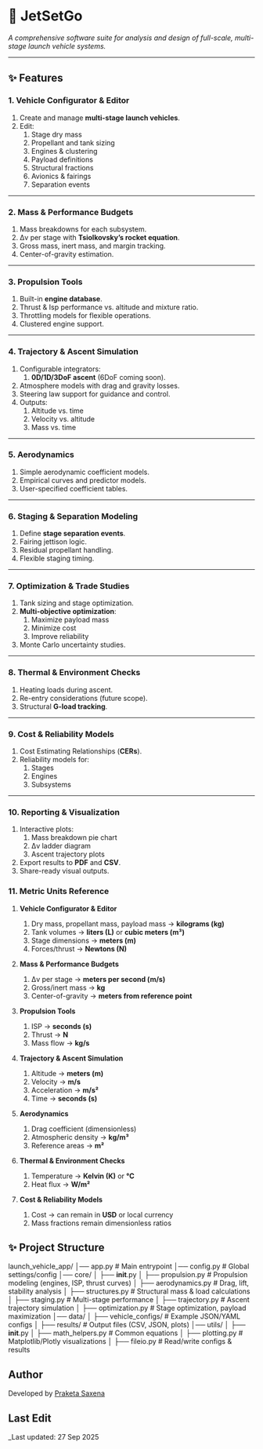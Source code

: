 # 🚀 JetSetGo
*A comprehensive software suite for analysis and design of full-scale, multi-stage launch vehicle systems.*

---

## ✨ Features

### 1. Vehicle Configurator & Editor
1. Create and manage **multi-stage launch vehicles**.
1. Edit:
   1. Stage dry mass  
   1. Propellant and tank sizing  
   1. Engines & clustering  
   1. Payload definitions  
   1. Structural fractions  
   1. Avionics & fairings  
   1. Separation events  

---

### 2. Mass & Performance Budgets
1. Mass breakdowns for each subsystem.  
1. Δv per stage with **Tsiolkovsky’s rocket equation**.  
1. Gross mass, inert mass, and margin tracking.  
1. Center-of-gravity estimation.  

---

### 3. Propulsion Tools
1. Built-in **engine database**.  
1. Thrust & Isp performance vs. altitude and mixture ratio.  
1. Throttling models for flexible operations.  
1. Clustered engine support.  

---

### 4. Trajectory & Ascent Simulation
1. Configurable integrators:  
   1. **0D/1D/3DoF ascent** (6DoF coming soon).  
1. Atmosphere models with drag and gravity losses.  
1. Steering law support for guidance and control.  
1. Outputs:  
   1. Altitude vs. time  
   1. Velocity vs. altitude  
   1. Mass vs. time  

---

### 5. Aerodynamics
1. Simple aerodynamic coefficient models.  
1. Empirical curves and predictor models.  
1. User-specified coefficient tables.  

---

### 6. Staging & Separation Modeling
1. Define **stage separation events**.  
1. Fairing jettison logic.  
1. Residual propellant handling.  
1. Flexible staging timing.  

---

### 7. Optimization & Trade Studies
1. Tank sizing and stage optimization.  
1. **Multi-objective optimization**:  
   1. Maximize payload mass  
   1. Minimize cost  
   1. Improve reliability  
1. Monte Carlo uncertainty studies.  

---

### 8. Thermal & Environment Checks
1. Heating loads during ascent.  
1. Re-entry considerations (future scope).  
1. Structural **G-load tracking**.  

---

### 9. Cost & Reliability Models
1. Cost Estimating Relationships (**CERs**).  
1. Reliability models for:  
   1. Stages  
   1. Engines  
   1. Subsystems  

---

### 10. Reporting & Visualization
1. Interactive plots:  
   1. Mass breakdown pie chart  
   1. Δv ladder diagram  
   1. Ascent trajectory plots  
1. Export results to **PDF** and **CSV**.  
1. Share-ready visual outputs.  


### 11. Metric Units Reference

1. **Vehicle Configurator & Editor**
   1. Dry mass, propellant mass, payload mass → **kilograms (kg)**
   1. Tank volumes → **liters (L)** or **cubic meters (m³)**
   1. Stage dimensions → **meters (m)**
   1. Forces/thrust → **Newtons (N)**

1. **Mass & Performance Budgets**
   1. Δv per stage → **meters per second (m/s)**
   1. Gross/inert mass → **kg**
   1. Center-of-gravity → **meters from reference point**

1. **Propulsion Tools**
   1. ISP → **seconds (s)**
   1. Thrust → **N**
   1. Mass flow → **kg/s**

1. **Trajectory & Ascent Simulation**
   1. Altitude → **meters (m)**
   1. Velocity → **m/s**
   1. Acceleration → **m/s²**
   1. Time → **seconds (s)**

1. **Aerodynamics**
   1. Drag coefficient (dimensionless)
   1. Atmospheric density → **kg/m³**
   1. Reference areas → **m²**

1. **Thermal & Environment Checks**
   1. Temperature → **Kelvin (K)** or **°C**
   1. Heat flux → **W/m²**

1. **Cost & Reliability Models**
   1. Cost → can remain in **USD** or local currency
   1. Mass fractions remain dimensionless ratios


## ✨ Project Structure

launch_vehicle_app/
│── app.py                 # Main entrypoint
│── config.py              # Global settings/config
│── core/
│   ├── __init__.py
│   ├── propulsion.py      # Propulsion modeling (engines, ISP, thrust curves)
│   ├── aerodynamics.py    # Drag, lift, stability analysis
│   ├── structures.py      # Structural mass & load calculations
│   ├── staging.py         # Multi-stage performance
│   ├── trajectory.py      # Ascent trajectory simulation
│   ├── optimization.py    # Stage optimization, payload maximization
│── data/
│   ├── vehicle_configs/   # Example JSON/YAML configs
│   ├── results/           # Output files (CSV, JSON, plots)
│── utils/
│   ├── __init__.py
│   ├── math_helpers.py    # Common equations
│   ├── plotting.py        # Matplotlib/Plotly visualizations
│   ├── fileio.py          # Read/write configs & results

## Author
Developed by [Praketa Saxena](https://github.com/kethsaxena)

## Last Edit
_Last updated: 27 Sep 2025
